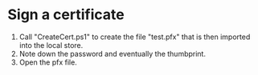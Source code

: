 # Sign a certificate

1. Call "CreateCert.ps1" to create the file "test.pfx" that is then imported into the local store.
2. Note down the password and eventually the thumbprint.
3. Open the pfx file.